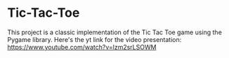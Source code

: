 # Tic-Tac-Toe
This project is a classic implementation of the Tic Tac Toe game using the Pygame library. 
Here's the yt link for the video presentation:
https://www.youtube.com/watch?v=lzm2srLSOWM
